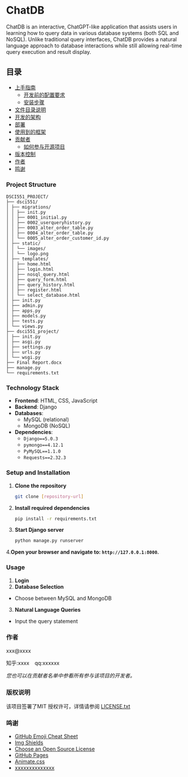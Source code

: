 

# ChatDB

ChatDB is an interactive, ChatGPT-like application that assists users in learning how to query data in various database systems (both SQL and NoSQL). Unlike traditional query interfaces, ChatDB provides a natural language approach to database interactions while still allowing real-time query execution and result display.

 
## 目录

- [上手指南](#上手指南)
  - [开发前的配置要求](#开发前的配置要求)
  - [安装步骤](#安装步骤)
- [文件目录说明](#文件目录说明)
- [开发的架构](#开发的架构)
- [部署](#部署)
- [使用到的框架](#使用到的框架)
- [贡献者](#贡献者)
  - [如何参与开源项目](#如何参与开源项目)
- [版本控制](#版本控制)
- [作者](#作者)
- [鸣谢](#鸣谢)


### Project Structure
```
DSCI551_PROJECT/
├── dsci551/
│ ├── migrations/
│ │ ├── init.py
│ │ ├── 0001_initial.py
│ │ ├── 0002_userqueryhistory.py
│ │ ├── 0003_alter_order_table.py
│ │ ├── 0004_alter_order_table.py
│ │ └── 0005_alter_order_customer_id.py
│ ├── static/
│ │ └── images/
│ │ └── logo.png
│ ├── templates/
│ │ ├── home.html
│ │ ├── login.html
│ │ ├── nosql_query.html
│ │ ├── query_form.html
│ │ ├── query_history.html
│ │ ├── register.html
│ │ └── select_database.html
│ ├── init.py
│ ├── admin.py
│ ├── apps.py
│ ├── models.py
│ ├── tests.py
│ └── views.py
├── dsci551_project/
│ ├── init.py
│ ├── asgi.py
│ ├── settings.py
│ ├── urls.py
│ └── wsgi.py
├── Final Report.docx
├── manage.py
└── requirements.txt
```





### Technology Stack

- **Frontend**: HTML, CSS, JavaScript
- **Backend**: Django  
- **Databases**:  
  - MySQL (relational)  
  - MongoDB (NoSQL)  
- **Dependencies**:  
  - `Django==5.0.3`
  - `pymongo==4.12.1`
  - `PyMySQL==1.1.0`
  - `Requests==2.32.3`

### Setup and Installation
1. **Clone the repository**  
   ```bash
   git clone [repository-url]
   ```
2. **Install required dependencies**  
   ```bash
   pip install -r requirements.txt
   ```
3. **Start Django server**  
   ```python
   python manage.py runserver
   ```
4.**Open your browser and navigate to: `http://127.0.0.1:8000`.** 


### Usage
1. **Login**  
2. **Database Selection**
- Choose between MySQL and MongoDB
3. **Natural Language Queries**
- Input the query statement
   
### 作者

xxx@xxxx

知乎:xxxx  &ensp; qq:xxxxxx    

 *您也可以在贡献者名单中参看所有参与该项目的开发者。*

### 版权说明

该项目签署了MIT 授权许可，详情请参阅 [LICENSE.txt](https://github.com/shaojintian/Best_README_template/blob/master/LICENSE.txt)

### 鸣谢


- [GitHub Emoji Cheat Sheet](https://www.webpagefx.com/tools/emoji-cheat-sheet)
- [Img Shields](https://shields.io)
- [Choose an Open Source License](https://choosealicense.com)
- [GitHub Pages](https://pages.github.com)
- [Animate.css](https://daneden.github.io/animate.css)
- [xxxxxxxxxxxxxx](https://connoratherton.com/loaders)

<!-- links -->
[your-project-path]:shaojintian/Best_README_template
[contributors-shield]: https://img.shields.io/github/contributors/shaojintian/Best_README_template.svg?style=flat-square
[contributors-url]: https://github.com/shaojintian/Best_README_template/graphs/contributors
[forks-shield]: https://img.shields.io/github/forks/shaojintian/Best_README_template.svg?style=flat-square
[forks-url]: https://github.com/shaojintian/Best_README_template/network/members
[stars-shield]: https://img.shields.io/github/stars/shaojintian/Best_README_template.svg?style=flat-square
[stars-url]: https://github.com/shaojintian/Best_README_template/stargazers
[issues-shield]: https://img.shields.io/github/issues/shaojintian/Best_README_template.svg?style=flat-square
[issues-url]: https://img.shields.io/github/issues/shaojintian/Best_README_template.svg
[license-shield]: https://img.shields.io/github/license/shaojintian/Best_README_template.svg?style=flat-square
[license-url]: https://github.com/shaojintian/Best_README_template/blob/master/LICENSE.txt
[linkedin-shield]: https://img.shields.io/badge/-LinkedIn-black.svg?style=flat-square&logo=linkedin&colorB=555
[linkedin-url]: https://linkedin.com/in/shaojintian
